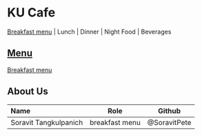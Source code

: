 # KU Cafe
[Breakfast menu](Menu.md#Breakfast) | Lunch | Dinner | Night Food | Beverages

## [Menu](Menu.md)

[Breakfast menu](Menu.md#Breakfast)


## About Us


| Name      | Role      | Github          |
|:----------|-----------|-----------------|
| Soravit Tangkulpanich | breakfast menu | @SoravitPete |
